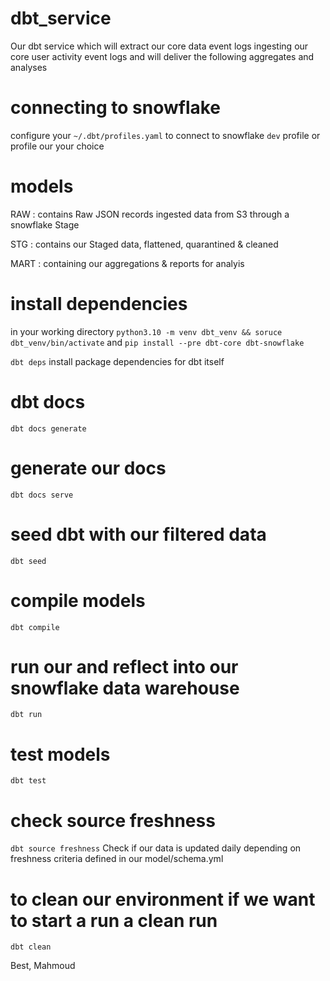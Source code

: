 # dbt_service
Our dbt service which will extract our core data event logs ingesting our core user activity event logs and will deliver the following aggregates and analyses

# connecting to snowflake
configure your `~/.dbt/profiles.yaml` to connect to snowflake `dev` profile or profile our your choice

# models

RAW : contains Raw JSON records ingested data from S3 through a snowflake Stage

STG : contains our Staged data, flattened, quarantined & cleaned

MART : containing our aggregations & reports for analyis


# install dependencies

 in your working directory `python3.10 -m venv dbt_venv && soruce dbt_venv/bin/activate` and `pip install --pre dbt-core dbt-snowflake`

 `dbt deps` install package dependencies for dbt itself

# dbt docs
 `dbt docs generate`

# generate our docs
 `dbt docs serve`

# seed dbt with our filtered data
 `dbt seed`

# compile models
 `dbt compile`

# run our and reflect into our snowflake data warehouse
 `dbt run`

# test models
 `dbt test`

# check source freshness
`dbt source freshness`
 Check if our data is updated daily depending on freshness criteria defined in our model/schema.yml

# to clean our environment if we want to start a run a clean run
 `dbt clean`


Best,
Mahmoud
